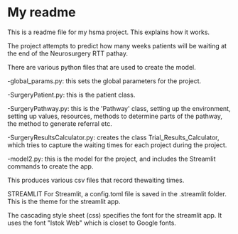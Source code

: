 # My readme

This is a readme file for my hsma project. This explains how it works.

The project attempts to predict how many weeks patients will be waiting at
the end of the Neurosurgery RTT pathay.

There are various python files that are used to create the model.

-global_params.py: this sets the global parameters for the project.

-SurgeryPatient.py: this is the patient class.

-SurgeryPathway.py: this is the 'Pathway' class, setting up the environment,
setting up values, resources, methods to determine parts of the pathway, 
the method to generate referral etc.

-SurgeryResultsCalculator.py: creates the class Trial_Results_Calculator, which
tries to capture the waiting times for each project during the project.

-model2.py: this is the model for the project, and includes the Streamlit
commands to create the app.

This produces various csv files that record thewaiting times.

STREAMLIT
For Streamlit, a config.toml file is saved in the .streamlit folder. This is
the theme for the streamlit app.

The cascading style sheet (css) specifies the font for the streamlit app.
It uses the font "Istok Web" which is closet to Google fonts.